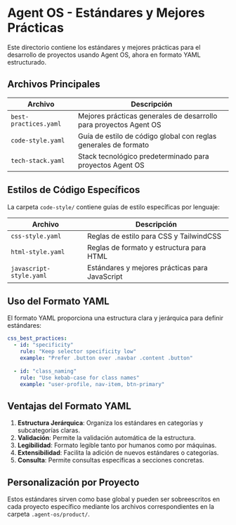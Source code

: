 # Agent OS - Estándares y Mejores Prácticas

Este directorio contiene los estándares y mejores prácticas para el desarrollo de proyectos usando Agent OS, ahora en formato YAML estructurado.

## Archivos Principales

| Archivo | Descripción |
|---------|-------------|
| `best-practices.yaml` | Mejores prácticas generales de desarrollo para proyectos Agent OS |
| `code-style.yaml` | Guía de estilo de código global con reglas generales de formato |
| `tech-stack.yaml` | Stack tecnológico predeterminado para proyectos Agent OS |

## Estilos de Código Específicos

La carpeta `code-style/` contiene guías de estilo específicas por lenguaje:

| Archivo | Descripción |
|---------|-------------|
| `css-style.yaml` | Reglas de estilo para CSS y TailwindCSS |
| `html-style.yaml` | Reglas de formato y estructura para HTML |
| `javascript-style.yaml` | Estándares y mejores prácticas para JavaScript |

## Uso del Formato YAML

El formato YAML proporciona una estructura clara y jerárquica para definir estándares:

```yaml
css_best_practices:
  - id: "specificity"
    rule: "Keep selector specificity low"
    example: "Prefer .button over .navbar .content .button"
  
  - id: "class_naming"
    rule: "Use kebab-case for class names"
    example: "user-profile, nav-item, btn-primary"
```

## Ventajas del Formato YAML

1. **Estructura Jerárquica**: Organiza los estándares en categorías y subcategorías claras.
2. **Validación**: Permite la validación automática de la estructura.
3. **Legibilidad**: Formato legible tanto por humanos como por máquinas.
4. **Extensibilidad**: Facilita la adición de nuevos estándares o categorías.
5. **Consulta**: Permite consultas específicas a secciones concretas.

## Personalización por Proyecto

Estos estándares sirven como base global y pueden ser sobreescritos en cada proyecto específico mediante los archivos correspondientes en la carpeta `.agent-os/product/`.
